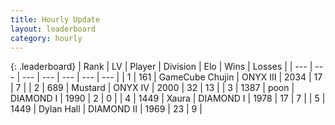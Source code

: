 ```yaml
---
title: Hourly Update
layout: leaderboard
category: hourly
---
```


{: .leaderboard}
| Rank | LV | Player | Division | Elo | Wins | Losses |
| --- | --- | --- | --- | --- | --- | --- |
| <span data-change="0">1</span> | 161 | <span title="ID: 754306">GameCube Chujin</span> | ONYX III | <span data-change="0">2034</span> | <span data-change="0">17</span> | <span data-change="0">7</span> |
| <span data-change="0">2</span> | 689 | <span title="ID: 611082">Mustard</span> | ONYX IV | <span data-change="0">2000</span> | <span data-change="0">32</span> | <span data-change="0">13</span> |
| <span data-change="0">3</span> | 1387 | <span title="ID: 540690">poon</span> | DIAMOND I | <span data-change="0">1990</span> | <span data-change="0">2</span> | <span data-change="0">0</span> |
| <span data-change="0">4</span> | 1449 | <span title="ID: 200908">Xaura</span> | DIAMOND I | <span data-change="0">1978</span> | <span data-change="0">17</span> | <span data-change="0">7</span> |
| <span data-change="6">5</span> | 1449 | <span title="ID: 174294">Dylan Hall</span> | DIAMOND II | <span data-change="24">1969</span> | <span data-change="3">23</span> | <span data-change="0">9</span> |